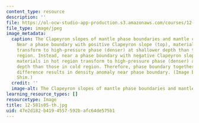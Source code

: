 ```yaml
---
content_type: resource
description: ''
file: https://ol-ocw-studio-app-production.s3.amazonaws.com/courses/12-581-phase-transitions-in-the-earths-interior-spring-2005/47e2d182b4194557592bafc64de575b1_12-581s05-th.jpg
file_type: image/jpeg
image_metadata:
  caption: The Clapeyron slopes of mantle phase boundaries and mantle convection.
    Near a phase boundary with positive Clapeyron slope (top), materials in cold region
    transform to high-pressure phase (denser) at shallower depth than those in hot
    region. Instead, near a phase boundary with negative Clapeyron slope (bottom),
    materials in hot region transform to high-pressure phase (denser) at shallower
    depth than those in cold region. Therefore, phase boundary together with temperature
    difference results in density anomaly near phase boundary. (Image by Prof. Sang-heon
    Shim.)
  credit: ''
  image-alt: The Clapeyron slopes of mantle phase boundaries and mantle convection.
learning_resource_types: []
resourcetype: Image
title: 12-581s05-th.jpg
uid: 47e2d182-b419-4557-592b-afc64de575b1
---
```

